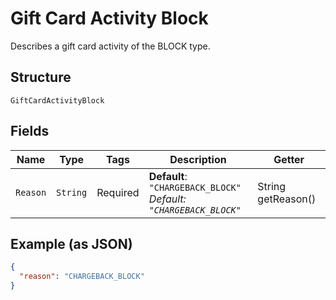
# Gift Card Activity Block

Describes a gift card activity of the BLOCK type.

## Structure

`GiftCardActivityBlock`

## Fields

| Name | Type | Tags | Description | Getter |
|  --- | --- | --- | --- | --- |
| `Reason` | `String` | Required | **Default**: `"CHARGEBACK_BLOCK"`<br>*Default: `"CHARGEBACK_BLOCK"`* | String getReason() |

## Example (as JSON)

```json
{
  "reason": "CHARGEBACK_BLOCK"
}
```

